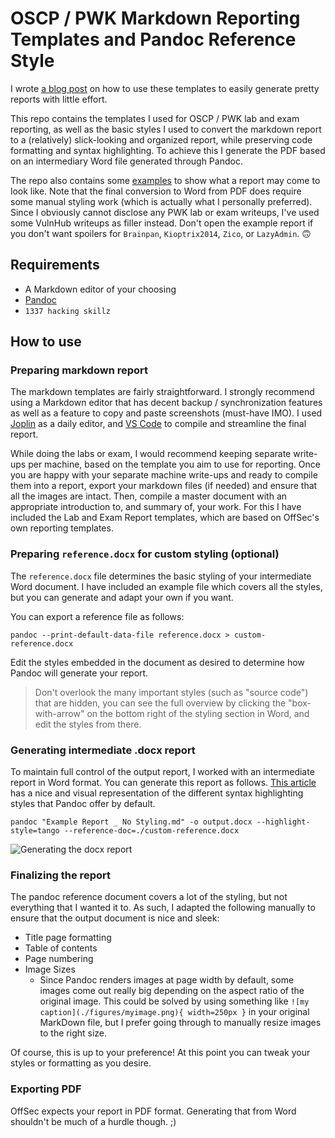 # OSCP / PWK Markdown Reporting Templates and Pandoc Reference Style

I wrote [a blog post](https://casvancooten.com/posts/2020/05/generating-pretty-pwk-reports-with-pandoc-and-markdown-templates-inside/) on how to use these templates to easily generate pretty reports with little effort.

This repo contains the templates I used for OSCP / PWK lab and exam reporting, as well as the basic styles I used to convert the markdown report to a (relatively) slick-looking and organized report, while preserving code formatting and syntax highlighting. To achieve this I generate the PDF based on an intermediary Word file generated through Pandoc.

The repo also contains some [examples](https://github.com/chvancooten/OSCP-MarkdownReportingTemplates/tree/master/Examples) to show what a report may come to look like. Note that the final conversion to Word from PDF does require some manual styling work (which is actually what I personally preferred). Since I obviously cannot disclose any PWK lab or exam writeups, I've used some VulnHub writeups as filler instead. Don't open the example report if you don't want spoilers for `Brainpan`, `Kioptrix2014`, `Zico`, or `LazyAdmin`. 🙃

## Requirements

- A Markdown editor of your choosing
- [Pandoc](https://pandoc.org/)
- `1337 hacking skillz`

## How to use

### Preparing markdown report

The markdown templates are fairly straightforward. I strongly recommend using a Markdown editor that has decent backup / synchronization features as well as a feature to copy and paste screenshots (must-have IMO). I used [Joplin](https://joplinapp.org/) as a daily editor, and [VS Code](https://code.visualstudio.com/docs/languages/markdown) to compile and streamline the final report.

While doing the labs or exam, I would recommend keeping separate write-ups per machine, based on the template you aim to use for reporting. Once you are happy with your separate machine write-ups and ready to compile them into a report, export your markdown files (if needed) and ensure that all the images are intact. Then, compile a master document with an appropriate introduction to, and summary of, your work. For this I have included the Lab and Exam Report templates, which are based on OffSec's own reporting templates.

### Preparing `reference.docx` for custom styling (optional)

The `reference.docx` file determines the basic styling of your intermediate Word document. I have included an example file which covers all the styles, but you can generate and adapt your own if you want.

You can export a reference file as follows:

```
pandoc --print-default-data-file reference.docx > custom-reference.docx
```

Edit the styles embedded in the document as desired to determine how Pandoc will generate your report. 

> Don't overlook the many important styles (such as "source code") that are hidden, you can see the full overview by clicking the "box-with-arrow" on the bottom right of the styling section in Word, and edit the styles from there.

### Generating intermediate .docx report

To maintain full control of the output report, I worked with an intermediate report in Word format. You can generate this report as follows. [This article](https://www.garrickadenbuie.com/blog/pandoc-syntax-highlighting-examples/) has a nice and visual representation of the different syntax highlighting styles that Pandoc offer by default.

```
pandoc "Example Report _ No Styling.md" -o output.docx --highlight-style=tango --reference-doc=./custom-reference.docx
```

![Generating the docx report](./_resources/GeneratingReport.png)

### Finalizing the report 

The pandoc reference document covers a lot of the styling, but not everything that I wanted it to. As such, I adapted the following manually to ensure that the output document is nice and sleek:

- Title page formatting
- Table of contents
- Page numbering
- Image Sizes
  - Since Pandoc renders images at page width by default, some images come out really big depending on the aspect ratio of the original image. This could be solved by using something like `![my caption](./figures/myimage.png){ width=250px }` in your original MarkDown file, but I prefer going through to manually resize images to the right size.

Of course, this is up to your preference! At this point you can tweak your styles or formatting as you desire.

### Exporting PDF

OffSec expects your report in PDF format. Generating that from Word shouldn't be much of a hurdle though. ;)
